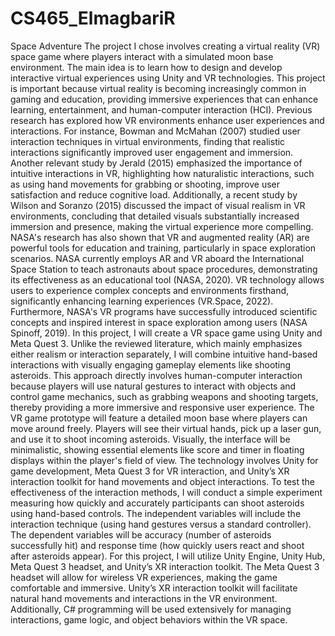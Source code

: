 # CS465_ElmagbariR
Space Adventure
The project I chose involves creating a virtual reality (VR) space game where players interact with a simulated moon base environment. The main idea is to learn how to design and develop interactive virtual experiences using Unity and VR technologies. This project is important because virtual reality is becoming increasingly common in gaming and education, providing immersive experiences that can enhance learning, entertainment, and human-computer interaction (HCI).
Previous research has explored how VR environments enhance user experiences and interactions. For instance, Bowman and McMahan (2007) studied user interaction techniques in virtual environments, finding that realistic interactions significantly improved user engagement and immersion. Another relevant study by Jerald (2015) emphasized the importance of intuitive interactions in VR, highlighting how naturalistic interactions, such as using hand movements for grabbing or shooting, improve user satisfaction and reduce cognitive load. Additionally, a recent study by Wilson and Soranzo (2015) discussed the impact of visual realism in VR environments, concluding that detailed visuals substantially increased immersion and presence, making the virtual experience more compelling. NASA's research has also shown that VR and augmented reality (AR) are powerful tools for education and training, particularly in space exploration scenarios. NASA currently employs AR and VR aboard the International Space Station to teach astronauts about space procedures, demonstrating its effectiveness as an educational tool (NASA, 2020). VR technology allows users to experience complex concepts and environments firsthand, significantly enhancing learning experiences (VR.Space, 2022). Furthermore, NASA's VR programs have successfully introduced scientific concepts and inspired interest in space exploration among users (NASA Spinoff, 2019).
In this project, I will create a VR space game using Unity and Meta Quest 3. Unlike the reviewed literature, which mainly emphasizes either realism or interaction separately, I will combine intuitive hand-based interactions with visually engaging gameplay elements like shooting asteroids. This approach directly involves human-computer interaction because players will use natural gestures to interact with objects and control game mechanics, such as grabbing weapons and shooting targets, thereby providing a more immersive and responsive user experience.
The VR game prototype will feature a detailed moon base where players can move around freely. Players will see their virtual hands, pick up a laser gun, and use it to shoot incoming asteroids. Visually, the interface will be minimalistic, showing essential elements like score and timer in floating displays within the player's field of view. The technology involves Unity for game development, Meta Quest 3 for VR interaction, and Unity’s XR interaction toolkit for hand movements and object interactions.
To test the effectiveness of the interaction methods, I will conduct a simple experiment measuring how quickly and accurately participants can shoot asteroids using hand-based controls. The independent variables will include the interaction technique (using hand gestures versus a standard controller). The dependent variables will be accuracy (number of asteroids successfully hit) and response time (how quickly users react and shoot after asteroids appear).
For this project, I will utilize Unity Engine, Unity Hub, Meta Quest 3 headset, and Unity’s XR interaction toolkit. The Meta Quest 3 headset will allow for wireless VR experiences, making the game comfortable and immersive. Unity’s XR interaction toolkit will facilitate natural hand movements and interactions in the VR environment. Additionally, C# programming will be used extensively for managing interactions, game logic, and object behaviors within the VR space.
  
